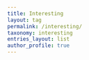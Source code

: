 ```yaml
---
title: Interesting
layout: tag
permalink: /interesting/
taxonomy: interesting
entries_layout: list
author_profile: true
---
```

